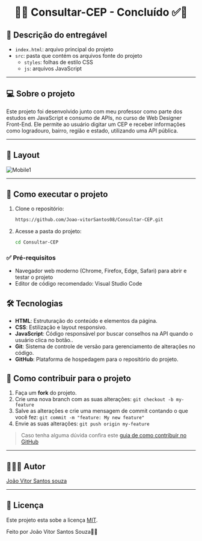 <h1 align="center">
 🚀✅ Consultar-CEP - Concluído ✅🚀
</h1>

## 📄 Descrição do entregável

- `index.html`: arquivo principal do projeto  
- `src`: pasta que contém os arquivos fonte do projeto  
  - `styles`: folhas de estilo CSS  
  - `js`: arquivos JavaScript  

---

## 💻 Sobre o projeto

Este projeto foi desenvolvido junto com meu professor como parte dos estudos em JavaScript e consumo de APIs, no curso de Web Designer Front-End. Ele permite ao usuário digitar um CEP e receber informações como logradouro, bairro, região e estado, utilizando uma API pública. 

---
## 🎨 Layout

<!-- AQUI VOCÊ PASSA O CAMINHO DA IMAGEM -->
![Mobile1](Thumbnail.png.png)

---

## 🚀 Como executar o projeto

1. Clone o repositório:
   ```bash
   https://github.com/Joao-vitorSantos08/Consultar-CEP.git

2. Acesse a pasta do projeto:
   
   ```bash
   cd Consultar-CEP


<!------------------------------------------------------------------------ -->

 ### ✅ Pré-requisitos
  
 - Navegador web moderno (Chrome, Firefox, Edge, Safari) para abrir e testar o projeto  
 - Editor de código recomendado: Visual Studio Code

## 🛠 Tecnologias

- **HTML**: Estruturação do conteúdo e elementos da página.  
- **CSS**: Estilização e layout responsivo.  
- **JavaScript**: Código responsável por buscar conselhos na API quando o usuário clica no botão..  
- **Git**: Sistema de controle de versão para gerenciamento de alterações no código.  
- **GitHub**: Plataforma de hospedagem para o repositório do projeto.

<!-- MODELO DE COMO CONTRIBUIR PARA O PROJETO -->
## 💪 Como contribuir para o projeto

1. Faça um **fork** do projeto.
2. Crie uma nova branch com as suas alterações: `git checkout -b my-feature`
3. Salve as alterações e crie uma mensagem de commit contando o que você fez: `git commit -m "feature: My new feature"`
4. Envie as suas alterações: `git push origin my-feature`
> Caso tenha alguma dúvida confira este [guia de como contribuir no GitHub](./CONTRIBUTING.md)

---

<!-- ---------------------------------------------------------------------- -->

<!-- MODELO DE AUTOR-->
## 👨🏽‍💻 Autor

<a href="https://www.linkedin.com/in/jo%C3%A3o-vitor-santos-souza-844306360/">
João Vitor Santos souza</a>
 <br />
 
<!--[![Gmail Badge](https://img.shields.io/badge/-mthalvarez2005@gmail.com-c14438?style=flat-square&logo=Gmail&logoColor=white&link=mailto:mthalvarez2005@gmail.com)](mailto:mthalvarez2005@gmail.com) -->

---

<!-- ---------------------------------------------------------------------- -->

<!-- MODELO DE LICENÇA -->
## 📝 Licença

Este projeto esta sobe a licença [MIT](./LICENSE).

Feito por João Vitor Santos Souza👋🏽
